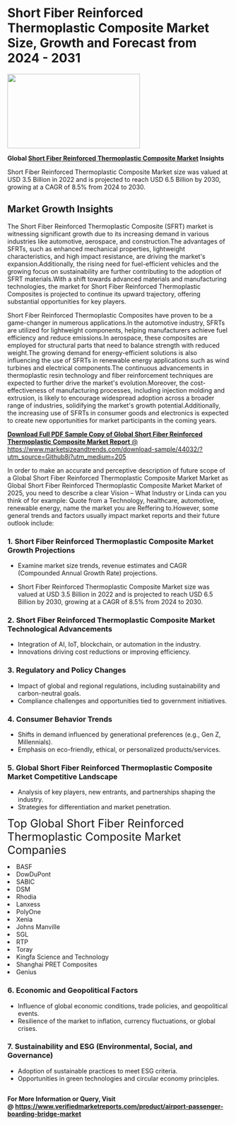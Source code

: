 <H1>Short Fiber Reinforced Thermoplastic Composite Market Size, Growth and Forecast from 2024 - 2031</H1><img class="aligncenter size-medium wp-image-584254" src="https://thirdeyenews.in/wp-content/uploads/2024/09/Global-Market-Research-300x168.jpeg" alt="" width="300" height="168" /><p><strong>Global&nbsp;<a href="https://www.marketsizeandtrends.com/download-sample/44032/?utm_source=Github8j?utm_medium=205">Short Fiber Reinforced Thermoplastic Composite Market</a> Insights</strong></p><p>Short Fiber Reinforced Thermoplastic Composite Market size was valued at USD 3.5 Billion in 2022 and is projected to reach USD 6.5 Billion by 2030, growing at a CAGR of 8.5% from 2024 to 2030.</p><p><h2>Market Growth Insights</h2> <p>The Short Fiber Reinforced Thermoplastic Composite (SFRT) market is witnessing significant growth due to its increasing demand in various industries like automotive, aerospace, and construction.The advantages of SFRTs, such as enhanced mechanical properties, lightweight characteristics, and high impact resistance, are driving the market's expansion.Additionally, the rising need for fuel-efficient vehicles and the growing focus on sustainability are further contributing to the adoption of SFRT materials.With a shift towards advanced materials and manufacturing technologies, the market for Short Fiber Reinforced Thermoplastic Composites is projected to continue its upward trajectory, offering substantial opportunities for key players.</p> <p><a href="#"></a></p> <p>Short Fiber Reinforced Thermoplastic Composites have proven to be a game-changer in numerous applications.In the automotive industry, SFRTs are utilized for lightweight components, helping manufacturers achieve fuel efficiency and reduce emissions.In aerospace, these composites are employed for structural parts that need to balance strength with reduced weight.The growing demand for energy-efficient solutions is also influencing the use of SFRTs in renewable energy applications such as wind turbines and electrical components.The continuous advancements in thermoplastic resin technology and fiber reinforcement techniques are expected to further drive the market's evolution.Moreover, the cost-effectiveness of manufacturing processes, including injection molding and extrusion, is likely to encourage widespread adoption across a broader range of industries, solidifying the market's growth potential.Additionally, the increasing use of SFRTs in consumer goods and electronics is expected to create new opportunities for market participants in the coming years.</p> <p><a href="#"></p><p><span class=""><strong>Download Full PDF Sample Copy of Global Short Fiber Reinforced Thermoplastic Composite Market Report</strong> @ <a href="https://www.marketsizeandtrends.com/download-sample/44032/?utm_source=Github8j?utm_medium=205" target="_blank">https://www.marketsizeandtrends.com/download-sample/44032/?utm_source=Github8j?utm_medium=205</a></span></p><p>In order to make an accurate and perceptive description of future scope of a Global&nbsp;Short Fiber Reinforced Thermoplastic Composite Market Market as Global&nbsp;Short Fiber Reinforced Thermoplastic Composite Market Market of 2025, you need to describe a clear Vision &ndash; What Industry or Linda can you think of for example: Quote from a Technology, healthcare, automotive, renewable energy, name the market you are Reffering to.However, some general trends and factors usually impact market reports and their future outlook include:</p><h3>1.&nbsp;<strong>Short Fiber Reinforced Thermoplastic Composite Market Growth Projections</strong></h3><ul><li>Examine market size trends, revenue estimates and CAGR (Compounded Annual Growth Rate) projections.</li><li><p>Short Fiber Reinforced Thermoplastic Composite Market size was valued at USD 3.5 Billion in 2022 and is projected to reach USD 6.5 Billion by 2030, growing at a CAGR of 8.5% from 2024 to 2030.</p></li></ul><h3>2.&nbsp;<strong>Short Fiber Reinforced Thermoplastic Composite Market Technological Advancements</strong></h3><ul><li>Integration of AI, IoT, blockchain, or automation in the industry.</li><li>Innovations driving cost reductions or improving efficiency.</li></ul><h3>3.&nbsp;<strong>Regulatory and Policy Changes</strong></h3><ul><li>Impact of global and regional regulations, including sustainability and carbon-neutral goals.</li><li>Compliance challenges and opportunities tied to government initiatives.</li></ul><h3>4.&nbsp;<strong>Consumer Behavior Trends</strong></h3><ul><li>Shifts in demand influenced by generational preferences (e.g., Gen Z, Millennials).</li><li>Emphasis on eco-friendly, ethical, or personalized products/services.</li></ul><h3>5.&nbsp;<strong>Global Short Fiber Reinforced Thermoplastic Composite Market Competitive Landscape</strong></h3><ul><li>Analysis of key players, new entrants, and partnerships shaping the industry.</li><li>Strategies for differentiation and market penetration.</li></ul><p data-pm-slice="1 1 []"><span style="color: inherit; font-family: inherit; font-size: 25px;">Top Global Short Fiber Reinforced Thermoplastic Composite Market Companies</span></p><div class="" data-test-id=""><p><li>BASF</li><li> DowDuPont</li><li> SABIC</li><li> DSM</li><li> Rhodia</li><li> Lanxess</li><li> PolyOne</li><li> Xenia</li><li> Johns Manville</li><li> SGL</li><li> RTP</li><li> Toray</li><li> Kingfa Science and Technology</li><li> Shanghai PRET Composites</li><li> Genius</li></p></div><h3>6.&nbsp;<strong>Economic and Geopolitical Factors</strong></h3><ul><li>Influence of global economic conditions, trade policies, and geopolitical events.</li><li>Resilience of the market to inflation, currency fluctuations, or global crises.</li></ul><h3>7.&nbsp;<strong>Sustainability and ESG (Environmental, Social, and Governance)</strong></h3><ul><li>Adoption of sustainable practices to meet ESG criteria.</li><li>Opportunities in green technologies and circular economy principles.</li></ul><h2><strong style="font-size: 14px;">For More Information or Query, Visit @&nbsp;</strong><a style="background-color: #ffffff; font-size: 14px;" href="https://www.marketsizeandtrends.com/report/short-fiber-reinforced-thermoplastic-composite-market/" target="_blank">https://www.verifiedmarketreports.com/product/airport-passenger-boarding-bridge-market</a></h2>
